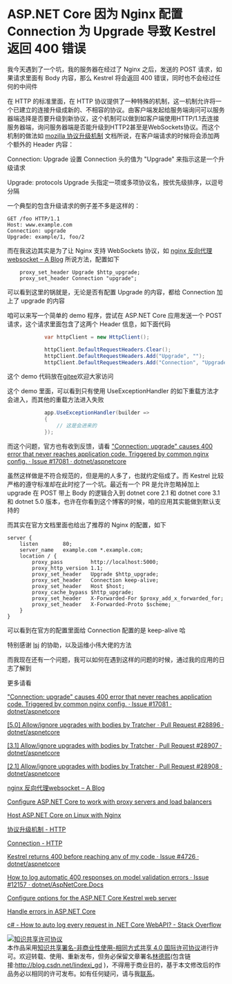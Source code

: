 # ASP.NET Core 因为 Nginx 配置 Connection 为 Upgrade 导致 Kestrel 返回 400 错误

我今天遇到了一个坑，我的服务器在经过了 Nginx 之后，发送的 POST 请求，如果请求里面有 Body 内容，那么 Kestrel 将会返回 400 错误，同时也不会经过任何的中间件

<!--more-->
<!-- 发布 -->

在 HTTP 的标准里面，在 HTTP 协议提供了一种特殊的机制，这一机制允许将一个已建立的连接升级成新的、不相容的协议。由客户端发起给服务端询问可以服务器端选择是否要升级到新协议，这个机制可以做到如客户端使用HTTP/1.1去连接服务器端，询问服务器端是否能升级到HTTP2甚至是WebSockets协议。而这个机制的做法如 [mozilla 协议升级机制](https://developer.mozilla.org/zh-CN/docs/Web/HTTP/Protocol_upgrade_mechanism) 文档所说，在客户端请求的时候将会添加两个额外的 Header 内容：

Connection: Upgrade    设置 Connection 头的值为 "Upgrade" 来指示这是一个升级请求

Upgrade: protocols     Upgrade 头指定一项或多项协议名，按优先级排序，以逗号分隔

一个典型的包含升级请求的例子差不多是这样的：

```
GET /foo HTTP/1.1
Host: www.example.com
Connection: upgrade
Upgrade: example/1, foo/2
```

而在我这边其实是为了让 Nginx 支持 WebSockets 协议，如 [nginx 反向代理websocket – A Blog](https://blog.sdlsj.net/archives/nginx/nginx-reverse-proxy-websocket/ ) 所说方法，配置如下

```
    proxy_set_header Upgrade $http_upgrade;
    proxy_set_header Connection "upgrade"; 
```

可以看到这里的锅就是，无论是否有配置 Upgrade 的内容，都给 Connection 加上了 upgrade 的内容

咱可以来写一个简单的 demo 程序，尝试在 ASP.NET Core 应用发送一个 POST 请求，这个请求里面包含了这两个 Header 信息，如下面代码

```csharp
            var httpClient = new HttpClient();

            httpClient.DefaultRequestHeaders.Clear();
            httpClient.DefaultRequestHeaders.Add("Upgrade", "");
            httpClient.DefaultRequestHeaders.Add("Connection", "Upgrade");
```

这个 demo 代码放在[gitee](https://gitee.com/lindexi/lindexi_gd/tree/314e0946/HekecicalLechurlaiberlefofe)欢迎大家访问

这个 demo 里面，可以看到只有使用 UseExceptionHandler 的如下重载方法才会进入，而其他的重载方法进入失败

```csharp
            app.UseExceptionHandler(builder =>
            {
                // 这是会进来的
            });
```

而这个问题，官方也有收到反馈，请看 ["Connection: upgrade" causes 400 error that never reaches application code. Triggered by common nginx config. · Issue #17081 · dotnet/aspnetcore](https://github.com/dotnet/aspnetcore/issues/17081 )

虽然这样做是不符合规范的，但是用的人多了，也就约定俗成了。而 Kestrel 比较严格的遵守标准却在此时挖了一个坑。最近有一个 PR 是允许忽略掉加上 upgrade 在 POST 带上 Body 的逻辑合入到 dotnet core 2.1 和 dotnet core 3.1 和 dotnet 5.0 版本，也许在你看到这个博客的时候，咱的应用其实能做到默认支持的

而其实在官方文档里面也给出了推荐的 Nginx 的配置，如下

```
server {
    listen        80;
    server_name   example.com *.example.com;
    location / {
        proxy_pass         http://localhost:5000;
        proxy_http_version 1.1;
        proxy_set_header   Upgrade $http_upgrade;
        proxy_set_header   Connection keep-alive;
        proxy_set_header   Host $host;
        proxy_cache_bypass $http_upgrade;
        proxy_set_header   X-Forwarded-For $proxy_add_x_forwarded_for;
        proxy_set_header   X-Forwarded-Proto $scheme;
    }
}
```

可以看到在官方的配置里面给 Connection 配置的是 keep-alive 哈

特别感谢 [lsj](https://blog.sdlsj.net) 的协助，以及运维小伟大佬的方法

而我现在还有一个问题，我可以如何在遇到这样的问题的时候，通过我的应用的日志了解到

更多请看

["Connection: upgrade" causes 400 error that never reaches application code. Triggered by common nginx config. · Issue #17081 · dotnet/aspnetcore](https://github.com/dotnet/aspnetcore/issues/17081 )

[[5.0] Allow/ignore upgrades with bodies by Tratcher · Pull Request #28896 · dotnet/aspnetcore](https://github.com/dotnet/aspnetcore/pull/28896 )

[[3.1] Allow/ignore upgrades with bodies by Tratcher · Pull Request #28907 · dotnet/aspnetcore](https://github.com/dotnet/aspnetcore/pull/28907 )

[[2.1] Allow/ignore upgrades with bodies by Tratcher · Pull Request #28908 · dotnet/aspnetcore](https://github.com/dotnet/aspnetcore/pull/28908 )


[nginx 反向代理websocket – A Blog](https://blog.sdlsj.net/archives/nginx/nginx-reverse-proxy-websocket/ )

[Configure ASP.NET Core to work with proxy servers and load balancers](https://docs.microsoft.com/en-us/aspnet/core/host-and-deploy/proxy-load-balancer?view=aspnetcore-5.0 )

[Host ASP.NET Core on Linux with Nginx](https://docs.microsoft.com/en-us/aspnet/core/host-and-deploy/linux-nginx?view=aspnetcore-5.0 )

[协议升级机制 - HTTP](https://developer.mozilla.org/zh-CN/docs/Web/HTTP/Protocol_upgrade_mechanism )

[Connection - HTTP](https://developer.mozilla.org/zh-CN/docs/Web/HTTP/Headers/Connection )

[Kestrel returns 400 before reaching any of my code · Issue #4726 · dotnet/aspnetcore](https://github.com/dotnet/aspnetcore/issues/4726 )

[How to log automatic 400 responses on model validation errors · Issue #12157 · dotnet/AspNetCore.Docs](https://github.com/dotnet/AspNetCore.Docs/issues/12157 )

[Configure options for the ASP.NET Core Kestrel web server](https://docs.microsoft.com/en-us/aspnet/core/fundamentals/servers/kestrel/options?view=aspnetcore-5.0&WT.mc_id=DX-MVP-5003606 )

[Handle errors in ASP.NET Core](https://docs.microsoft.com/en-us/aspnet/core/fundamentals/error-handling?view=aspnetcore-5.0&WT.mc_id=DX-MVP-5003606 )

[c# - How to auto log every request in .NET Core WebAPI? - Stack Overflow](https://stackoverflow.com/questions/45479094/how-to-auto-log-every-request-in-net-core-webapi?WT.mc_id=DX-MVP-5003606 )





<a rel="license" href="http://creativecommons.org/licenses/by-nc-sa/4.0/"><img alt="知识共享许可协议" style="border-width:0" src="https://licensebuttons.net/l/by-nc-sa/4.0/88x31.png" /></a><br />本作品采用<a rel="license" href="http://creativecommons.org/licenses/by-nc-sa/4.0/">知识共享署名-非商业性使用-相同方式共享 4.0 国际许可协议</a>进行许可。欢迎转载、使用、重新发布，但务必保留文章署名[林德熙](http://blog.csdn.net/lindexi_gd)(包含链接:http://blog.csdn.net/lindexi_gd )，不得用于商业目的，基于本文修改后的作品务必以相同的许可发布。如有任何疑问，请与我[联系](mailto:lindexi_gd@163.com)。
